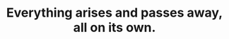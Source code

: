 ---
title: Everything arises and passes away, all on its own.
tags: change buddhism experience motion
---